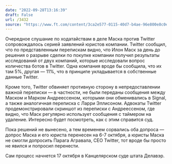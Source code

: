 ```yaml
---
date: "2022-09-28T13:16:39"
draft: False
url: /3432
source: "https://www.ft.com/content/3ca2e577-0115-40d7-b4ae-96e800e8c0eb"
---
```


Очередное слушание по ходатайствам в деле Маска против Twitter сопровождалось серией заявлений юристов компании. Twitter сообщил, что по представленным перепискам видно, что Илон Маск за день до решения о разрыве сделки по покупке компании получил результаты исследований от двух компаний, которые исследовали вопрос количества ботов в Twitter. Одна компания вроде бы сообщила, что их там 5%, другая — 11%, что в принципе укладывается в собственные данные Twitter. 

Кроме того, Twitter обвиняет противную сторону в непредоставлении важной переписки — в частности, не были переданы сообщения между Маском и Марком Андреессеном, которыми они обменивались в Signal, а также аналогичная переписка с Ларри Эллисоном. Адвокаты Twitter продемонстрировали скриншот из переписки с Андреессеном, где видно, что Маск регулярно использует сообщения с таймером на удаление. Интересно будет посмотреть, как с этим справится суд.

Пока решений не вынесено, а тем временем сорвались оба допроса — допрос Маска и его юриста перенесен на 6-7 октября, а юристы Маска не смогли допросить Парага Агравала, CEO Twitter, тот вроде бы просто не явился и попросил перенести. 

Сам процесс начнется 17 октября в Канцелярском суде штата Делавэр.
